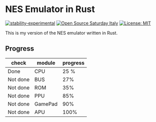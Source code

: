 # NES Emulator in Rust

[![stability-experimental](https://img.shields.io/badge/stability-experimental-orange.svg)](https://github.com/mkenney/software-guides/blob/master/STABILITY-BADGES.md#experimental)
[![Open Source Saturday Italy](https://img.shields.io/badge/Open%20Source%20Saturday-Italy-red)](https://oss-italy.github.io/)
[![License: MIT](https://img.shields.io/badge/License-MIT-yellow.svg)](https://opensource.org/licenses/MIT)



This is my version of the NES emulator written in Rust.

## Progress

| check     | module  | progress |
|-----------|---------|----------|
| Done      | CPU     | 25 %     |
| Not done  | BUS     | 27%      |
| Not done  | ROM     | 35%      |
| Not done  | PPU     | 85%      |
| Not done  | GamePad | 90%      |
| Not done  | APU     | 100%     |

